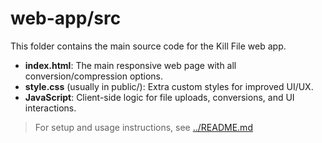 # web-app/src

This folder contains the main source code for the Kill File web app.

- **index.html**: The main responsive web page with all conversion/compression options.
- **style.css** (usually in public/): Extra custom styles for improved UI/UX.
- **JavaScript**: Client-side logic for file uploads, conversions, and UI interactions.

> For setup and usage instructions, see [../README.md](../README.md)